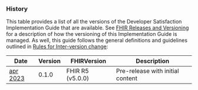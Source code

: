 
### History

This table provides a list of all the versions of the Developer Satisfaction Implementation Guide that are available. See [FHIR Releases and Versioning](http://build.fhir.org/versions.html#versions) for a description of how the versioning of this Implementation Guide is managed. As well, this guide follows the general definitions and guidelines outlined in [Rules for Inter-version change](http://build.fhir.org/versions.html#change):

|Date|Version|FHIRVersion|Description|
|---|---|---|---|
|[apr 2023](index.html)|0.1.0|FHIR R5 (v5.0.0)|Pre-release with initial content|
